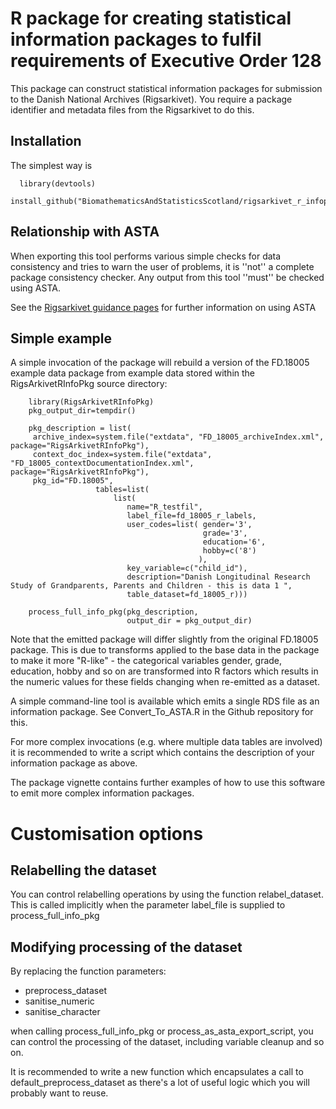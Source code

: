 # R package for creating statistical information packages to fulfil requirements of Executive Order 128

This package can construct statistical information packages for
submission to the Danish National Archives (Rigsarkivet). You require
a package identifier and metadata files from the Rigsarkivet to do
this. 

## Installation

The simplest way is 

```
  library(devtools)
  install_github("BiomathematicsAndStatisticsScotland/rigsarkivet_r_infopkg/RigsArkivetRInfoPkg")
```

## Relationship with ASTA

When exporting this tool performs various simple checks for data
consistency and tries to warn the user of problems, it is ''not'' a
complete package consistency checker. Any output from this tool
''must'' be checked using ASTA.

See the [Rigsarkivet guidance
pages](https://en.rigsarkivet.dk/transfer-and-submit/creating-research-data/submitting-research-data/submitting-statistics-files/)
for further information on using ASTA

## Simple example

A simple invocation of the package will rebuild a version of the
FD.18005 example data package from example data stored within the
RigsArkivetRInfoPkg source directory:

```
    library(RigsArkivetRInfoPkg)
    pkg_output_dir=tempdir()

    pkg_description = list(
     archive_index=system.file("extdata", "FD_18005_archiveIndex.xml", package="RigsArkivetRInfoPkg"),
     context_doc_index=system.file("extdata", "FD_18005_contextDocumentationIndex.xml", package="RigsArkivetRInfoPkg"),
     pkg_id="FD.18005",
                   tables=list(
                       list(
                          name="R_testfil",
                          label_file=fd_18005_r_labels,
                          user_codes=list( gender='3',
                                           grade='3',
                                           education='6',
                                           hobby=c('8')
                                          ),                          
                          key_variable=c("child_id"),
                          description="Danish Longitudinal Research Study of Grandparents, Parents and Children - this is data 1 ",
                          table_dataset=fd_18005_r)))

    process_full_info_pkg(pkg_description,
                          output_dir = pkg_output_dir)   
```

Note that the emitted package will differ slightly from the original
FD.18005 package. This is due to transforms applied to the base data
in the package to make it more "R-like" - the categorical variables
gender, grade, education, hobby and so on are transformed into R
factors which results in the numeric values for these fields changing
when re-emitted as a dataset.

A simple command-line tool is available which emits a single RDS file
as an information package. See Convert_To_ASTA.R in the Github
repository for this. 

For more complex invocations (e.g. where multiple data tables are
involved) it is recommended to write a script which contains the
description of your information package as above.

The package vignette contains further examples of how to use this
software to emit more complex information packages. 

# Customisation options

## Relabelling the dataset

You can control relabelling operations by using the function
relabel_dataset. This is called implicitly when the parameter
label_file is supplied to process_full_info_pkg

## Modifying processing of the dataset

By replacing the function parameters:

* preprocess_dataset
* sanitise_numeric
* sanitise_character

when calling process_full_info_pkg or process_as_asta_export_script,
you can control the processing of the dataset, including variable
cleanup and so on. 

It is recommended to write a new function which encapsulates a call to
default_preprocess_dataset as there's a lot of useful logic which you
will probably want to reuse. 


